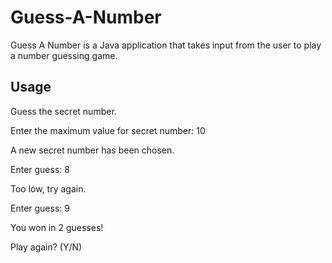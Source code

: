 # Guess-A-Number

Guess A Number is a Java application that takes input from the user to play a number guessing game.

## Usage

Guess the secret number.

Enter the maximum value for secret number: 10

A new secret number has been chosen.

Enter guess: 8

Too low, try again.

Enter guess: 9

You won in 2 guesses!

Play again? (Y/N)
